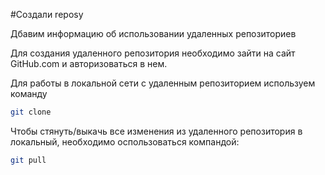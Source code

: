 #Создали reposy

Дбавим информацию об использовании удаленных репозиториев

Для создания удаленного репозитория необходимо зайти на сайт GitHub.com и авторизоваться в нем.

Для работы в локальной сети с удаленным репозиторием используем команду 
```sh
git clone
```
Чтобы стянуть/выкачь все изменения из удаленного репозитория в локальный, необходимо оспользоваться компандой:

```sh
git pull
```
